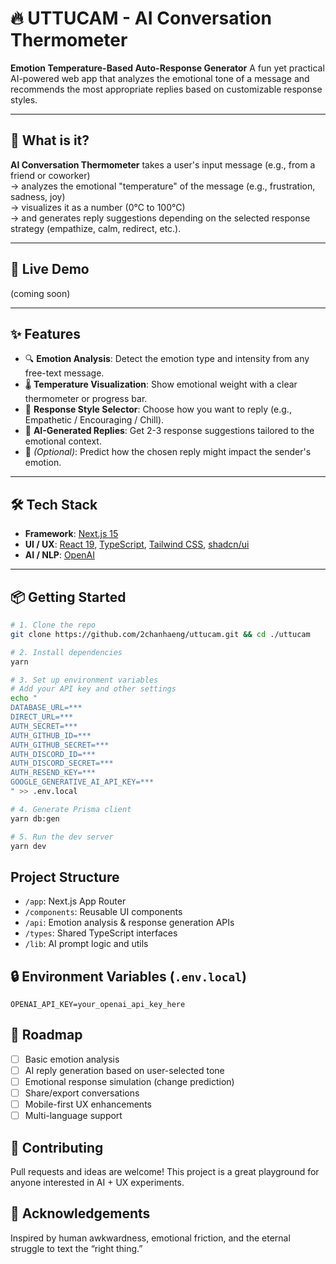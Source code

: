 # 🔥 UTTUCAM - AI Conversation Thermometer

**Emotion Temperature-Based Auto-Response Generator**
A fun yet practical AI-powered web app that analyzes the emotional tone of a message and recommends the most appropriate replies based on customizable response styles.

---

## 🧠 What is it?

**AI Conversation Thermometer** takes a user's input message (e.g., from a friend or coworker)  
→ analyzes the emotional "temperature" of the message (e.g., frustration, sadness, joy)  
→ visualizes it as a number (0°C to 100°C)  
→ and generates reply suggestions depending on the selected response strategy (empathize, calm, redirect, etc.).

---

## 🚀 Live Demo

(coming soon)

---

## ✨ Features

- 🔍 **Emotion Analysis**: Detect the emotion type and intensity from any free-text message.
- 🌡️ **Temperature Visualization**: Show emotional weight with a clear thermometer or progress bar.
- 🎯 **Response Style Selector**: Choose how you want to reply (e.g., Empathetic / Encouraging / Chill).
- 💬 **AI-Generated Replies**: Get 2-3 response suggestions tailored to the emotional context.
- 🧪 _(Optional)_: Predict how the chosen reply might impact the sender's emotion.

---

## 🛠️ Tech Stack

- **Framework**: [Next.js 15](https://nextjs.org/)
- **UI / UX**: [React 19](https://react.dev/), [TypeScript](https://www.typescriptlang.org/), [Tailwind CSS](https://tailwindcss.com/), [shadcn/ui](https://ui.shadcn.com/)
- **AI / NLP**: [OpenAI](https://openai.com/)

---

## 📦 Getting Started

```bash
# 1. Clone the repo
git clone https://github.com/2chanhaeng/uttucam.git && cd ./uttucam

# 2. Install dependencies
yarn

# 3. Set up environment variables
# Add your API key and other settings
echo "
DATABASE_URL=***
DIRECT_URL=***
AUTH_SECRET=***
AUTH_GITHUB_ID=***
AUTH_GITHUB_SECRET=***
AUTH_DISCORD_ID=***
AUTH_DISCORD_SECRET=***
AUTH_RESEND_KEY=***
GOOGLE_GENERATIVE_AI_API_KEY=***
" >> .env.local

# 4. Generate Prisma client
yarn db:gen

# 5. Run the dev server
yarn dev
```

## Project Structure

- `/app`: Next.js App Router
- `/components`: Reusable UI components
- `/api`: Emotion analysis & response generation APIs
- `/types`: Shared TypeScript interfaces
- `/lib`: AI prompt logic and utils

## 🔒 Environment Variables (`.env.local`)

```env
OPENAI_API_KEY=your_openai_api_key_here
```

## 🧭 Roadmap

- [ ] Basic emotion analysis
- [ ] AI reply generation based on user-selected tone
- [ ] Emotional response simulation (change prediction)
- [ ] Share/export conversations
- [ ] Mobile-first UX enhancements
- [ ] Multi-language support

## 🤝 Contributing

Pull requests and ideas are welcome!
This project is a great playground for anyone interested in AI + UX experiments.

## 🙌 Acknowledgements

Inspired by human awkwardness, emotional friction, and the eternal struggle to text the “right thing.”
